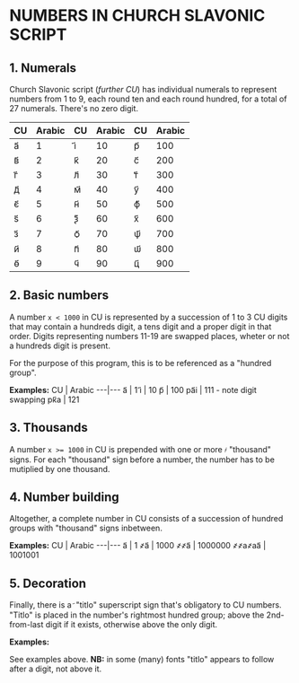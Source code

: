 # NUMBERS IN CHURCH SLAVONIC SCRIPT

## 1. Numerals

Church Slavonic script (*further CU*) has individual numerals to represent numbers from 1 to 9, each round ten and each round hundred, for a total of 27 numerals. There's no zero digit.

CU | Arabic | CU | Arabic | CU | Arabic
--- | --- | --- | --- | --- | ---
а҃ | 1 | і҃ | 10 | р҃ | 100
в҃ | 2 | к҃ | 20 | с҃ | 200
г҃ | 3 | л҃ | 30 | т҃ | 300
д҃ | 4 | м҃ | 40 | у҃ | 400
є҃ | 5 | н҃ | 50 | ф҃ | 500
ѕ҃ | 6 | ѯ҃ | 60 | х҃ | 600
з҃ | 7 | ѻ҃ | 70 | ѱ҃ | 700
и҃ | 8 | п҃ | 80 | ѡ҃ | 800
ѳ҃ | 9 | ч҃ | 90 | ц҃ | 900

## 2. Basic numbers

A number `x < 1000` in CU is represented by a succession of 1 to 3 CU digits that may contain a hundreds digit, a tens digit and a proper digit in that order. Digits representing numbers 11-19 are swapped places, wheter or not a hundreds digit is present.

For the purpose of this program, this is to be referenced as a "hundred group".

**Examples:**
CU | Arabic
---|---
а҃  | 1
і҃ | 10
р҃ | 100
ра҃і | 111 - note digit swapping
рк҃а | 121

## 3. Thousands
A number `x >= 1000` in CU is prepended with one or more `҂` "thousand" signs. For each "thousand" sign before a number, the number has to be mutiplied by one thousand.

## 4. Number building

Altogether, a complete number in CU consists of a succession of hundred groups with "thousand" signs inbetween.

**Examples:**
CU | Arabic
---|---
а҃ | 1
҂а҃ | 1000
҂҂а҃ | 1000000
҂҂а҂аа҃ | 1001001

## 5. Decoration
Finally, there is a `҃` "titlo" superscript sign that's obligatory to CU numbers. "Titlo" is placed in the number's rightmost hundred group; above the 2nd-from-last digit if it exists, otherwise above the only digit.
    
**Examples:**

See examples above. **NB:** in some (many) fonts "titlo" appears to follow after a digit, not above it.
